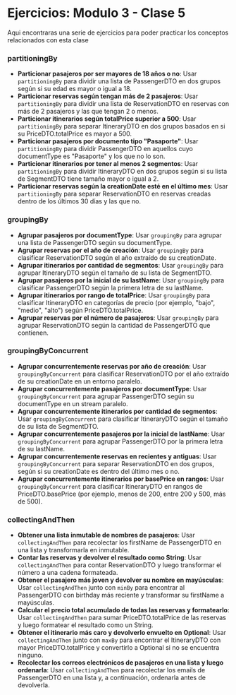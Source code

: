 # Ejercicios: Modulo 3 - Clase 5

Aqui encontraras una serie de ejercicios para poder practicar los conceptos relacionados con esta clase

### **partitioningBy**
- **Particionar pasajeros por ser mayores de 18 años o no**: Usar `partitioningBy` para dividir una lista de PassengerDTO en dos grupos según si su edad es mayor o igual a 18.
- **Particionar reservas según tengan más de 2 pasajeros**: Usar `partitioningBy` para dividir una lista de ReservationDTO en reservas con más de 2 pasajeros y las que tengan 2 o menos.
- **Particionar itinerarios según totalPrice superior a 500**: Usar `partitioningBy` para separar ItineraryDTO en dos grupos basados en si su PriceDTO.totalPrice es mayor a 500.
- **Particionar pasajeros por documento tipo "Pasaporte"**: Usar `partitioningBy` para dividir PassengerDTO en aquellos cuyo documentType es "Pasaporte" y los que no lo son.
- **Particionar itinerarios por tener al menos 2 segmentos**: Usar `partitioningBy` para dividir ItineraryDTO en dos grupos según si su lista de SegmentDTO tiene tamaño mayor o igual a 2.
- **Particionar reservas según la creationDate esté en el último mes**: Usar `partitioningBy` para separar ReservationDTO en reservas creadas dentro de los últimos 30 días y las que no.


### **groupingBy**
- **Agrupar pasajeros por documentType**: Usar `groupingBy` para agrupar una lista de PassengerDTO según su documentType.
- **Agrupar reservas por el año de creación**: Usar `groupingBy` para clasificar ReservationDTO según el año extraído de su creationDate.
- **Agrupar itinerarios por cantidad de segmentos**: Usar `groupingBy` para agrupar ItineraryDTO según el tamaño de su lista de SegmentDTO.
- **Agrupar pasajeros por la inicial de su lastName**: Usar `groupingBy` para clasificar PassengerDTO según la primera letra de su lastName.
- **Agrupar itinerarios por rango de totalPrice**: Usar `groupingBy` para clasificar ItineraryDTO en categorías de precio (por ejemplo, "bajo", "medio", "alto") según PriceDTO.totalPrice.
- **Agrupar reservas por el número de pasajeros**: Usar `groupingBy` para agrupar ReservationDTO según la cantidad de PassengerDTO que contienen.


### **groupingByConcurrent**
- **Agrupar concurrentemente reservas por año de creación**: Usar `groupingByConcurrent` para clasificar ReservationDTO por el año extraído de su creationDate en un entorno paralelo.
- **Agrupar concurrentemente pasajeros por documentType**: Usar `groupingByConcurrent` para agrupar PassengerDTO según su documentType en un stream paralelo.
- **Agrupar concurrentemente itinerarios por cantidad de segmentos**: Usar `groupingByConcurrent` para clasificar ItineraryDTO según el tamaño de su lista de SegmentDTO.
- **Agrupar concurrentemente pasajeros por la inicial de lastName**: Usar `groupingByConcurrent` para agrupar PassengerDTO por la primera letra de su lastName.
- **Agrupar concurrentemente reservas en recientes y antiguas**: Usar `groupingByConcurrent` para separar ReservationDTO en dos grupos, según si su creationDate es dentro del último mes o no.
- **Agrupar concurrentemente itinerarios por basePrice en rangos**: Usar `groupingByConcurrent` para clasificar ItineraryDTO en rangos de PriceDTO.basePrice (por ejemplo, menos de 200, entre 200 y 500, más de 500).


### **collectingAndThen**
- **Obtener una lista inmutable de nombres de pasajeros**: Usar `collectingAndThen` para recolectar los firstName de PassengerDTO en una lista y transformarla en inmutable.
- **Contar las reservas y devolver el resultado como String**: Usar `collectingAndThen` para contar ReservationDTO y luego transformar el número a una cadena formateada.
- **Obtener el pasajero más joven y devolver su nombre en mayúsculas**: Usar `collectingAndThen` junto con `minBy` para encontrar al PassengerDTO con birthday más reciente y transformar su firstName a mayúsculas.
- **Calcular el precio total acumulado de todas las reservas y formatearlo**: Usar `collectingAndThen` para sumar PriceDTO.totalPrice de las reservas y luego formatear el resultado como un String.
- **Obtener el itinerario más caro y devolverlo envuelto en Optional**: Usar `collectingAndThen` junto con `maxBy` para encontrar el ItineraryDTO con mayor PriceDTO.totalPrice y convertirlo a Optional si no se encuentra ninguno.
- **Recolectar los correos electrónicos de pasajeros en una lista y luego ordenarla**: Usar `collectingAndThen` para recolectar los emails de PassengerDTO en una lista y, a continuación, ordenarla antes de devolverla.
